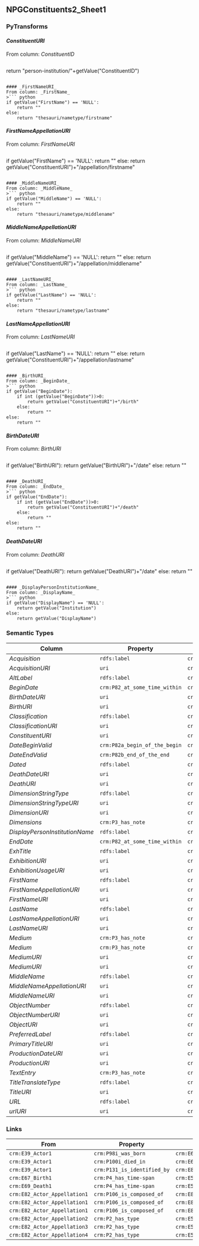 ## NPGConstituents2_Sheet1

### PyTransforms
#### _ConstituentURI_
From column: _ConstituentID_
>``` python
return "person-institution/"+getValue("ConstituentID")
```

#### _FirstNameURI_
From column: _FirstName_
>``` python
if getValue("FirstName") == 'NULL':
    return ""
else:
    return "thesauri/nametype/firstname"

```

#### _FirstNameAppellationURI_
From column: _FirstNameURI_
>``` python
if getValue("FirstName") == 'NULL':
    return ""
else:
    return getValue("ConstituentURI")+"/appellation/firstname"


```

#### _MiddleNameURI_
From column: _MiddleName_
>``` python
if getValue("MiddleName") == 'NULL':
    return ""
else:
    return "thesauri/nametype/middlename"

```

#### _MiddleNameAppellationURI_
From column: _MiddleNameURI_
>``` python
if getValue("MiddleName") == 'NULL':
    return ""
else:
    return getValue("ConstituentURI")+"/appellation/middlename"


```

#### _LastNameURI_
From column: _LastName_
>``` python
if getValue("LastName") == 'NULL':
    return ""
else:
    return "thesauri/nametype/lastname"

```

#### _LastNameAppellationURI_
From column: _LastNameURI_
>``` python
if getValue("LastName") == 'NULL':
    return ""
else:
    return getValue("ConstituentURI")+"/appellation/lastname"


```

#### _BirthURI_
From column: _BeginDate_
>``` python
if getValue("BeginDate"):
    if int (getValue("BeginDate"))>0:
        return getValue("ConstituentURI")+"/birth"
    else:
        return ""
else:
    return ""
```

#### _BirthDateURI_
From column: _BirthURI_
>``` python
if getValue("BirthURI"):
    return getValue("BirthURI")+"/date"
else:
    return ""
```

#### _DeathURI_
From column: _EndDate_
>``` python
if getValue("EndDate"):
    if int (getValue("EndDate"))>0:
        return getValue("ConstituentURI")+"/death"
    else:
        return ""
else:
    return ""
```

#### _DeathDateURI_
From column: _DeathURI_
>``` python
if getValue("DeathURI"):
    return getValue("DeathURI")+"/date"
else:
    return ""
```

#### _DisplayPersonInstitutionName_
From column: _DisplayName_
>``` python
if getValue("DisplayName") == 'NULL':
    return getValue("Institution")
else:
    return getValue("DisplayName")
```


### Semantic Types
| Column | Property | Class |
|  ----- | -------- | ----- |
| _Acquisition_ | `rdfs:label` | `crm:E55_Type3`|
| _AcquisitionURI_ | `uri` | `crm:E55_Type3`|
| _AltLabel_ | `rdfs:label` | `crm:E35_Title2`|
| _BeginDate_ | `crm:P82_at_some_time_within` | `crm:E52_Time-Span1`|
| _BirthDateURI_ | `uri` | `crm:E52_Time-Span1`|
| _BirthURI_ | `uri` | `crm:E67_Birth1`|
| _Classification_ | `rdfs:label` | `crm:E55_Type1`|
| _ClassificationURI_ | `uri` | `crm:E55_Type1`|
| _ConstituentURI_ | `uri` | `crm:E39_Actor1`|
| _DateBeginValid_ | `crm:P82a_begin_of_the_begin` | `crm:E52_Time-Span1`|
| _DateEndValid_ | `crm:P82b_end_of_the_end` | `crm:E52_Time-Span1`|
| _Dated_ | `rdfs:label` | `crm:E52_Time-Span1`|
| _DeathDateURI_ | `uri` | `crm:E52_Time-Span2`|
| _DeathURI_ | `uri` | `crm:E69_Death1`|
| _DimensionStringType_ | `rdfs:label` | `crm:E55_Type4`|
| _DimensionStringTypeURI_ | `uri` | `crm:E55_Type4`|
| _DimensionURI_ | `uri` | `crm:E54_Dimension1`|
| _Dimensions_ | `crm:P3_has_note` | `crm:E54_Dimension1`|
| _DisplayPersonInstitutionName_ | `rdfs:label` | `crm:E82_Actor_Appellation1`|
| _EndDate_ | `crm:P82_at_some_time_within` | `crm:E52_Time-Span2`|
| _ExhTitle_ | `rdfs:label` | `crm:E41_Appellation1`|
| _ExhibitionURI_ | `uri` | `crm:E7_Activity1`|
| _ExhibitionUsageURI_ | `uri` | `crm:PC16_used_specific_object1`|
| _FirstName_ | `rdfs:label` | `crm:E82_Actor_Appellation2`|
| _FirstNameAppellationURI_ | `uri` | `crm:E82_Actor_Appellation2`|
| _FirstNameURI_ | `uri` | `crm:E55_Type1`|
| _LastName_ | `rdfs:label` | `crm:E82_Actor_Appellation4`|
| _LastNameAppellationURI_ | `uri` | `crm:E82_Actor_Appellation4`|
| _LastNameURI_ | `uri` | `crm:E55_Type3`|
| _Medium_ | `crm:P3_has_note` | `crm:E55_Type2`|
| _Medium_ | `crm:P3_has_note` | `crm:E57_Material1`|
| _MediumURI_ | `uri` | `crm:E57_Material1`|
| _MediumURI_ | `uri` | `crm:E55_Type2`|
| _MiddleName_ | `rdfs:label` | `crm:E82_Actor_Appellation3`|
| _MiddleNameAppellationURI_ | `uri` | `crm:E82_Actor_Appellation3`|
| _MiddleNameURI_ | `uri` | `crm:E55_Type2`|
| _ObjectNumber_ | `rdfs:label` | `crm:E42_Identifier1`|
| _ObjectNumberURI_ | `uri` | `crm:E42_Identifier1`|
| _ObjectURI_ | `uri` | `crm:E22_Man-Made_Object1`|
| _PreferredLabel_ | `rdfs:label` | `crm:E35_Title1`|
| _PrimaryTitleURI_ | `uri` | `crm:E35_Title1`|
| _ProductionDateURI_ | `uri` | `crm:E52_Time-Span1`|
| _ProductionURI_ | `uri` | `crm:E12_Production1`|
| _TextEntry_ | `crm:P3_has_note` | `crm:E22_Man-Made_Object1`|
| _TitleTranslateType_ | `rdfs:label` | `crm:E55_Type2`|
| _TitleURI_ | `uri` | `crm:E35_Title2`|
| _URL_ | `rdfs:label` | `crm:E51_Contact_Point1`|
| _urlURI_ | `uri` | `crm:E51_Contact_Point1`|


### Links
| From | Property | To |
|  --- | -------- | ---|
| `crm:E39_Actor1` | `crm:P98i_was_born` | `crm:E67_Birth1`|
| `crm:E39_Actor1` | `crm:P100i_died_in` | `crm:E69_Death1`|
| `crm:E39_Actor1` | `crm:P131_is_identified_by` | `crm:E82_Actor_Appellation1`|
| `crm:E67_Birth1` | `crm:P4_has_time-span` | `crm:E52_Time-Span1`|
| `crm:E69_Death1` | `crm:P4_has_time-span` | `crm:E52_Time-Span2`|
| `crm:E82_Actor_Appellation1` | `crm:P106_is_composed_of` | `crm:E82_Actor_Appellation2`|
| `crm:E82_Actor_Appellation1` | `crm:P106_is_composed_of` | `crm:E82_Actor_Appellation3`|
| `crm:E82_Actor_Appellation1` | `crm:P106_is_composed_of` | `crm:E82_Actor_Appellation4`|
| `crm:E82_Actor_Appellation2` | `crm:P2_has_type` | `crm:E55_Type1`|
| `crm:E82_Actor_Appellation3` | `crm:P2_has_type` | `crm:E55_Type2`|
| `crm:E82_Actor_Appellation4` | `crm:P2_has_type` | `crm:E55_Type3`|
